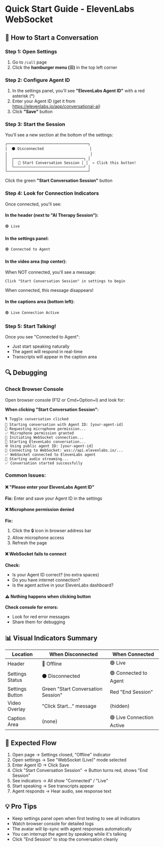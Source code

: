 # Quick Start Guide - ElevenLabs WebSocket

## 🚀 How to Start a Conversation

### Step 1: Open Settings
1. Go to `/call` page
2. Click the **hamburger menu (☰)** in the top left corner

### Step 2: Configure Agent ID
1. In the settings panel, you'll see **"ElevenLabs Agent ID"** with a red asterisk (*)
2. Enter your Agent ID (get it from https://elevenlabs.io/app/conversational-ai)
3. Click **"Save"** button

### Step 3: Start the Session
You'll see a new section at the bottom of the settings:

```
┌─────────────────────────────────────┐
│  ⚫ Disconnected                     │
│                                      │
│  ┌────────────────────────────────┐ │
│  │  🎤 Start Conversation Session │ │  ← Click this button!
│  └────────────────────────────────┘ │
└─────────────────────────────────────┘
```

Click the green **"Start Conversation Session"** button

### Step 4: Look for Connection Indicators

Once connected, you'll see:

#### In the header (next to "AI Therapy Session"):
```
🟢 Live
```

#### In the settings panel:
```
🟢 Connected to Agent
```

#### In the video area (top center):
When NOT connected, you'll see a message:
```
Click "Start Conversation Session" in settings to begin
```

When connected, this message disappears!

#### In the captions area (bottom left):
```
🟢 Live Connection Active
```

### Step 5: Start Talking!
Once you see "Connected to Agent":
- Just start speaking naturally
- The agent will respond in real-time
- Transcripts will appear in the caption area

## 🔍 Debugging

### Check Browser Console
Open browser console (F12 or Cmd+Option+I) and look for:

**When clicking "Start Conversation Session":**
```
🎙️ Toggle conversation clicked
🚀 Starting conversation with Agent ID: [your-agent-id]
🎤 Requesting microphone permission...
✅ Microphone permission granted
🔌 Initiating WebSocket connection...
🔧 Starting ElevenLabs conversation...
🌐 Using public agent ID: [your-agent-id]
🔌 Connecting to WebSocket: wss://api.elevenlabs.io/...
✅ WebSocket connected to ElevenLabs agent
🎤 Starting audio streaming...
✅ Conversation started successfully
```

### Common Issues:

#### ❌ "Please enter your ElevenLabs Agent ID"
**Fix:** Enter and save your Agent ID in the settings

#### ❌ Microphone permission denied
**Fix:** 
1. Click the 🔒 icon in browser address bar
2. Allow microphone access
3. Refresh the page

#### ❌ WebSocket fails to connect
**Check:**
- Is your Agent ID correct? (no extra spaces)
- Do you have internet connection?
- Is the agent active in your ElevenLabs dashboard?

#### ⚠️ Nothing happens when clicking button
**Check console for errors:**
- Look for red error messages
- Share them for debugging

## 📊 Visual Indicators Summary

| Location | When Disconnected | When Connected |
|----------|------------------|----------------|
| Header | 🔴 Offline | 🟢 Live |
| Settings Status | ⚫ Disconnected | 🟢 Connected to Agent |
| Settings Button | Green "Start Conversation Session" | Red "End Session" |
| Video Overlay | "Click Start..." message | (hidden) |
| Caption Area | (none) | 🟢 Live Connection Active |

## 🎯 Expected Flow

1. Open page → Settings closed, "Offline" indicator
2. Open settings → See "WebSocket (Live)" mode selected
3. Enter Agent ID → Click Save
4. Click "Start Conversation Session" → Button turns red, shows "End Session"
5. See indicators → All show "Connected" / "Live"
6. Start speaking → See transcripts appear
7. Agent responds → Hear audio, see response text

## 💡 Pro Tips

- Keep settings panel open when first testing to see all indicators
- Watch browser console for detailed logs
- The avatar will lip-sync with agent responses automatically
- You can interrupt the agent by speaking while it's talking
- Click "End Session" to stop the conversation cleanly
